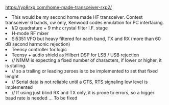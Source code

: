 https://yo8rxp.com/home-made-transceiver-rxp2/
<li>This would be my second home made HF transceiver. Contest transceiver 6 bands, cw only, Kenwood codes emulation for PC interfacing.
<li>I/Q quadrature + 9 mhz crystal filter I.F. stage
<li>H-mode RF mixer
<li>Si5351 VFO but heavy filtered for each band, TX and RX (more than 60 dB second harmonic rejection)
<li>Teensy controller for logic
<li>Teensy + audio shield as Hilbert DSP for LSB / USB rejection
<li>// N1MM is expecting a fixed number of characters, if lower or higher, it is stalling. 
<li>// so a trailing or leading zeroes is to be implemented to set that fixed lenght
<li>// Serial data is not reliable until a CTS, RTS signaling low level is implemented
<li>// If using just blind RX and TX only, it is prone to errors, so a higger baud rate is needed ... To be fixed  
